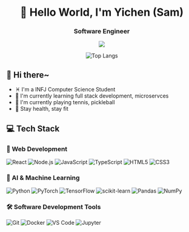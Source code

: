 <div align="center">
  
# 🌟 Hello World, I'm Yichen (Sam)
### Software Engineer

<p>
  <a href="mailto:yichen.sun0301@gmail.com"><img src="https://img.shields.io/badge/Email-ffffff?style=for-the-badge&logo=gmail&logoColor=black"/></a>
  <br/>
</p>

![Top Langs](https://github-readme-stats.vercel.app/api/top-langs/?username=ichensun&layout=donut)
</div>

## 👋 Hi there~

- ♓️ I'm a INFJ Computer Science Student
- 🎯 I'm currently learning full stack development, microservces
- 🎾 I'm currently playing tennis, pickleball
- 💪 Stay health, stay fit

## 💻 Tech Stack

### 🎨 Web Development
![React](https://img.shields.io/badge/React-20232A?style=for-the-badge&logo=react&logoColor=61DAFB)
![Node.js](https://img.shields.io/badge/Node.js-339933?style=for-the-badge&logo=nodedotjs&logoColor=white)
![JavaScript](https://img.shields.io/badge/JavaScript-F7DF1E?style=for-the-badge&logo=javascript&logoColor=black)
![TypeScript](https://img.shields.io/badge/TypeScript-1572B6?style=for-the-badge&logo=typescript&logoColor=white)
![HTML5](https://img.shields.io/badge/HTML5-E34F26?style=for-the-badge&logo=html5&logoColor=white)
![CSS3](https://img.shields.io/badge/CSS3-1572B6?style=for-the-badge&logo=css3&logoColor=white)

### 🤖 AI & Machine Learning
![Python](https://img.shields.io/badge/Python-3776AB?style=for-the-badge&logo=python&logoColor=white)
![PyTorch](https://img.shields.io/badge/PyTorch-EE4C2C?style=for-the-badge&logo=pytorch&logoColor=white)
![TensorFlow](https://img.shields.io/badge/TensorFlow-FF6F00?style=for-the-badge&logo=tensorflow&logoColor=white)
![scikit-learn](https://img.shields.io/badge/scikit--learn-F7931E?style=for-the-badge&logo=scikit-learn&logoColor=white)
![Pandas](https://img.shields.io/badge/Pandas-150458?style=for-the-badge&logo=pandas&logoColor=white)
![NumPy](https://img.shields.io/badge/NumPy-013243?style=for-the-badge&logo=numpy&logoColor=white)

### 🛠️ Software Development Tools
![Git](https://img.shields.io/badge/Git-F05032?style=for-the-badge&logo=git&logoColor=white)
![Docker](https://img.shields.io/badge/Docker-2496ED?style=for-the-badge&logo=docker&logoColor=white)
![VS Code](https://img.shields.io/badge/VS_Code-007ACC?style=for-the-badge&logo=visual-studio-code&logoColor=white)
![Jupyter](https://img.shields.io/badge/Jupyter-F37626?style=for-the-badge&logo=jupyter&logoColor=white)
